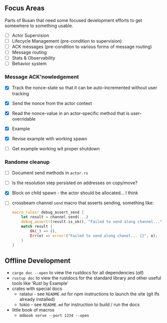 ## Focus Areas

Parts of Busan that need some focused development efforts to get somewhere to
something usable.

- [ ] Actor Supervision
- [ ] Lifecycle Management (pre-condition to supervision)
- [ ] ACK messages (pre-condition to various forms of message routing)
- [ ] Message routing
- [ ] Stats & Observability
- [ ] Behavior system

### Message ACK'nowledgement

- [x] Track the nonce-state so that it can be auto-incremented without user tracking
- [x] Send the nonce from the actor context
- [x] Read the nonce-value in an actor-specific method that is user-overridable
- [x] Example
- [x] Revise example with working spawn
- [ ] Get example working wit proper shutdown


### Randome cleanup

- [ ] Document send methods in `actor.rs`
- [ ] Is the resolution step persisted on addresses on copy/move?
- [x] Block on child spawn - the actor should be allocated... I think
- [ ] crossbeam channel `send` macro that asserts sending, something like:
    ```rust
    macro_rules! debug_assert_send {
        let result = channel.send(...)
        debug_assert!(result.is_ok(), "Failed to send along channel...");
        match result {
            Ok(_) => (),
            Err(e) => error!("Failed to send along chanel... {}", e);
        }
    }
    ```


## Offline Development

- `cargo doc --open` to view the rustdocs for all dependencies (_all_)
- `rustup doc` to view the rustdocs for the standard library and other useful
  tools like 'Rust by Example'
- crates with special docs
    - ratatui - see `README.md` for npm instructions to launch the site (git
      lfs already installed)
    - tokio - see `README.md` for instruction to build / run the docs
- little book of macros
    -  `mdbook serve --port 1234 --open`
